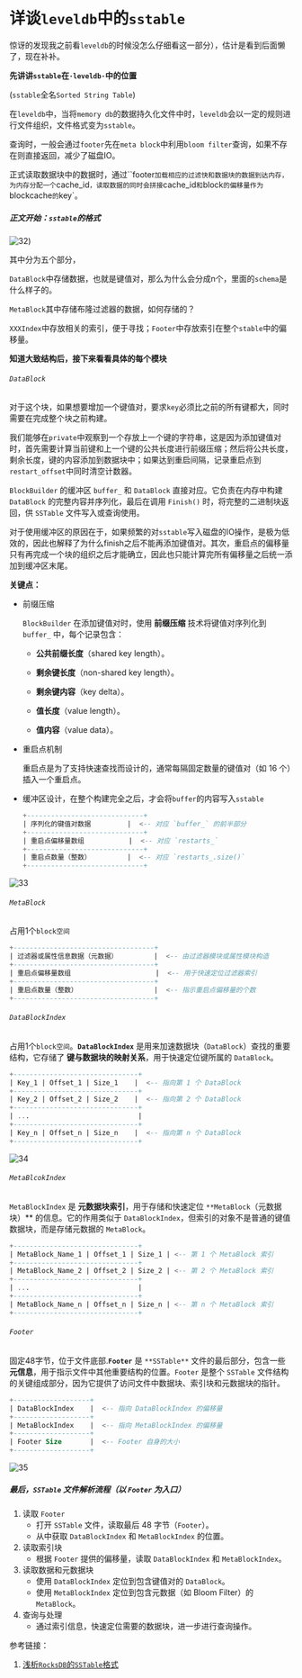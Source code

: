 # 详谈`leveldb`中的`sstable`

惊讶的发现我之前看`leveldb`的时候没怎么仔细看这一部分），估计是看到后面懒了，现在补补。



**先讲讲`sstable`在`·leveldb·`中的位置**

(`sstable`全名`Sorted String Table`)

在`leveldb`中，当将`memory db`的数据持久化文件中时，`leveldb`会以一定的规则进行文件组织，文件格式变为`sstable`。

查询时，一般会通过`footer`先在`meta block`中利用`bloom filter`查询，如果不存在则直接返回，减少了磁盘IO。

正式读取数据块中的数据时，通过``footer`加载相应的过滤快和数据块的数据到达内存，为内存分配一个`cache_id`，读取数据的同时会拼接`cache_id`和`block`的偏移量作为`blockcache`的`key`。



##### **正文开始：`sstable`的格式**

![32](./images/32.jpg))

其中分为五个部分，

`DataBlock`中存储数据，也就是键值对，那么为什么会分成n个，里面的`schema`是什么样子的。

`MetaBlock`其中存储布隆过滤器的数据，如何存储的？

`XXXIndex`中存放相关的索引，便于寻找；`Footer`中存放索引在整个`stable`中的偏移量。



**知道大致结构后，接下来看看具体的每个模块**

###### `DataBlock`

对于这个块，如果想要增加一个键值对，要求`key`必须比之前的所有键都大，同时需要在完成整个块之前构建。

我们能够在`private`中观察到一个存放上一个键的字符串，这是因为添加键值对时，首先需要计算当前键和上一个键的公共长度进行前缀压缩；然后将公共长度，剩余长度，键的内容添加到数据块中；如果达到重启间隔，记录重启点到`restart_offset`中同时清空计数器。

`BlockBuilder` 的缓冲区 `buffer_` 和 `DataBlock` 直接对应。它负责在内存中构建 `DataBlock` 的完整内容并序列化，最后在调用 `Finish()` 时，将完整的二进制块返回，供 `SSTable` 文件写入或查询使用。

对于使用缓冲区的原因在于，如果频繁的对`sstable`写入磁盘的IO操作，是极为低效的，因此也解释了为什么finish之后不能再添加键值对。其次，重启点的偏移量只有再完成一个块的组织之后才能确立，因此也只能计算完所有偏移量之后统一添加到缓冲区末尾。

**关键点：**

- 前缀压缩

  `BlockBuilder` 在添加键值对时，使用 **前缀压缩** 技术将键值对序列化到 `buffer_` 中，每个记录包含：

  - **公共前缀长度**（shared key length）。

  - **剩余键长度**（non-shared key length）。

  - **剩余键内容**（key delta）。

  - **值长度**（value length）。

  - **值内容**（value data）。

- 重启点机制

  重启点是为了支持快速查找而设计的，通常每隔固定数量的键值对（如 16 个）插入一个重启点。

- 缓冲区设计，在整个构建完全之后，才会将`buffer`的内容写入`sstable`

  ```sql
  +-----------------------------+
  | 序列化的键值对数据         |  <-- 对应 `buffer_` 的前半部分
  +-----------------------------+
  | 重启点偏移量数组           |  <-- 对应 `restarts_`
  +-----------------------------+
  | 重启点数量（整数）         |  <-- 对应 `restarts_.size()`
  +-----------------------------+
  ```

![33](images/33.jpg)

###### `MetaBlock`

占用1个`block空间`

```sql
+-----------------------------------+
| 过滤器或属性信息数据（元数据）         |  <-- 由过滤器模块或属性模块构造
+-----------------------------------+
| 重启点偏移量数组                     |  <-- 用于快速定位过滤器索引
+-----------------------------------+
| 重启点数量（整数）                   |  <-- 指示重启点偏移量的个数
+-----------------------------------+
```



###### `DataBlockIndex`

占用1个`block空间`。**`DataBlockIndex`** 是用来加速数据块（`DataBlock`）查找的重要结构，它存储了 **键与数据块的映射关系**，用于快速定位键所属的 `DataBlock`。

```sql
+-------------------------------+
| Key_1 | Offset_1 | Size_1    |  <-- 指向第 1 个 DataBlock
+-------------------------------+
| Key_2 | Offset_2 | Size_2    |  <-- 指向第 2 个 DataBlock
+-------------------------------+
| ...                           |
+-------------------------------+
| Key_n | Offset_n | Size_n    |  <-- 指向第 n 个 DataBlock
+-------------------------------+
```

![34](images/34.jpg)



###### `MetaBlcokIndex`

`MetaBlockIndex` 是 **元数据块索引**，用于存储和快速定位 `**MetaBlock`（元数据块）** 的信息。它的作用类似于 `DataBlockIndex`，但索引的对象不是普通的键值数据块，而是存储元数据的 `MetaBlock`。

```sql
+-------------------------------+
| MetaBlock_Name_1 | Offset_1 | Size_1 | <-- 第 1 个 MetaBlock 索引
+-------------------------------+
| MetaBlock_Name_2 | Offset_2 | Size_2 | <-- 第 2 个 MetaBlock 索引
+-------------------------------+
| ...                           |
+-------------------------------+
| MetaBlock_Name_n | Offset_n | Size_n | <-- 第 n 个 MetaBlock 索引
+-------------------------------+
```



###### `Footer`

固定48字节，位于文件底部.**`Footer`** 是 `**SSTable**` 文件的最后部分，包含一些 **元信息**，用于指示文件中其他重要结构的位置。`Footer` 是整个 `SSTable` 文件结构的关键组成部分，因为它提供了访问文件中数据块、索引块和元数据块的指针。

```sql
+-------------------+
| DataBlockIndex    |  <-- 指向 DataBlockIndex 的偏移量
+-------------------+
| MetaBlockIndex    |  <-- 指向 MetaBlockIndex 的偏移量
+-------------------+
| Footer Size       |  <-- Footer 自身的大小
+-------------------+
```

![35](images/35.jpg)





##### 最后，**`SSTable` 文件解析流程（以 `Footer` 为入口）**

1. 读取 `Footer`
   - 打开 `SSTable` 文件，读取最后 48 字节（`Footer`）。
   - 从中获取 `DataBlockIndex` 和 `MetaBlockIndex` 的位置。
2. 读取索引块
   - 根据 `Footer` 提供的偏移量，读取 `DataBlockIndex` 和 `MetaBlockIndex`。
3. 读取数据和元数据块
   - 使用 `DataBlockIndex` 定位到包含键值对的 `DataBlock`。
   - 使用 `MetaBlockIndex` 定位到包含元数据（如 Bloom Filter）的 `MetaBlock`。
4. 查询与处理
   - 通过索引信息，快速定位需要的数据块，进一步进行查询操作。



参考链接：

1. [浅析`RocksDB`的`SSTable`格式](https://zhuanlan.zhihu.com/p/37633790)